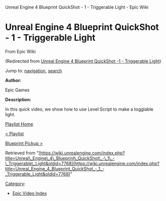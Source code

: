 Unreal Engine 4 Blueprint QuickShot - 1 - Triggerable Light - Epic Wiki              

Unreal Engine 4 Blueprint QuickShot - 1 - Triggerable Light
===========================================================

From Epic Wiki

(Redirected from [Unreal Engine 4 Blueprint QuickShot -1 - Triggerable Light](/index.php?title=Unreal_Engine_4_Blueprint_QuickShot_-1_-_Triggerable_Light&redirect=no "Unreal Engine 4 Blueprint QuickShot -1 - Triggerable Light"))

Jump to: [navigation](#mw-navigation), [search](#p-search)

  

**Author:**

Epic Games

**Description:**

In this quick video, we show how to use Level Script to make a togglable light.

[Playlist Home](/Category:Epic_Video_Playlists "Category:Epic Video Playlists")

[< Playlist](/Blueprint_QuickShot_Tutorial_Playlist "Blueprint QuickShot Tutorial Playlist")

[Blueprint Pickup >](/Unreal_Engine_4_Blueprint_QuickShot_-_2_-_Blueprint_Pickup "Unreal Engine 4 Blueprint QuickShot - 2 - Blueprint Pickup")

Retrieved from "[https://wiki.unrealengine.com/index.php?title=Unreal\_Engine\_4\_Blueprint\_QuickShot\_-\_1\_-\_Triggerable\_Light&oldid=7768](https://wiki.unrealengine.com/index.php?title=Unreal_Engine_4_Blueprint_QuickShot_-_1_-_Triggerable_Light&oldid=7768)"

[Category](/Special:Categories "Special:Categories"):

*   [Epic Video Index](/index.php?title=Category:Epic_Video_Index&action=edit&redlink=1 "Category:Epic Video Index (page does not exist)")